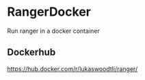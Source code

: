 # RangerDocker
Run ranger in a docker container

## Dockerhub
https://hub.docker.com/r/lukaswoodtli/ranger/
